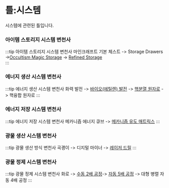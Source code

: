 # 틀:시스템

시스템에 관련된 틀입니다.

### 아이템 스토리지 시스템 변천사
<!-- tag_source_open:copy:item_stroage_generations -->
:::tip 아이템 스토리지 시스템 변천사
마인크래프트 기본 체스트 -> Storage Drawers ->[Occultism Magic Storage](../systems/occultism_magic_storage.md) -> [Refined Storage](../systems/rs_main.md)  
:::
<!-- tag_close -->

### 에너지 생산 시스템 변천사
<!-- tag_source_open:copy:energy_generation_generations -->
:::tip 에너지 생산 시스템 변천사
화력 발전 -> [바이오(에틸렌) 발전](../systems/mk_ethylene_generator.md) -> [핵분열 원자로](../systems/mk_fission_reactor.md) -> 핵융합 원자로
:::
<!-- tag_close -->

### 에너지 저장 시스템 변천사
<!-- tag_source_open:copy:energy_storage_generations -->
:::tip 에너지 저장 시스템 변천사
메카니즘 에너지 큐브 -> [메카니즘 유도 매트릭스](../systems/mk_induction_matrix.md)
:::
<!-- tag_close -->

### 광물 생산 시스템 변천사
<!-- tag_source_open:copy:ore_generation_generations -->
:::tip 광물 생산 방식 변천사
곡괭이 -> 디지털 마이너 -> [레이저 드릴](../systems/laser_drill.md)
:::
<!-- tag_close -->

### 광물 정제 시스템 변천사
<!-- tag_source_open:copy:ore_refinement_generations -->
:::tip 광물 정제 시스템 변천사
화로 -> [수동 2배 공정](../systems/mk_manual_processors.md)-> [자동 5배 공정](../systems/mk_ore_processing_plant.md) -> 대형 병렬 자동 4배 공정
:::
<!-- tag_close -->